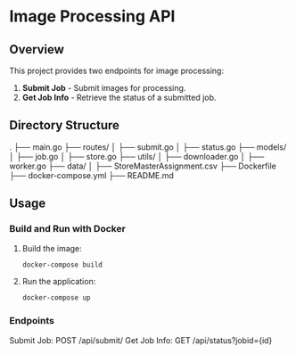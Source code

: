 # Image Processing API

## Overview
This project provides two endpoints for image processing:
1. **Submit Job** - Submit images for processing.
2. **Get Job Info** - Retrieve the status of a submitted job.

## Directory Structure
.
├── main.go
├── routes/
│   ├── submit.go
│   ├── status.go
├── models/
│   ├── job.go
│   ├── store.go
├── utils/
│   ├── downloader.go
│   ├── worker.go
├── data/
│   ├── StoreMasterAssignment.csv
├── Dockerfile
├── docker-compose.yml
├── README.md


## Usage
### Build and Run with Docker
1. Build the image:
   ```sh
   docker-compose build

2. Run the application:
   ```sh
   docker-compose up

### Endpoints
Submit Job: POST /api/submit/
Get Job Info: GET /api/status?jobid={id}

